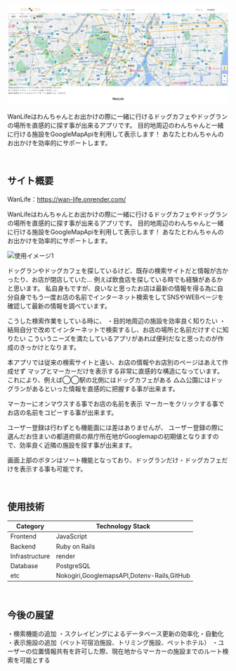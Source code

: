 ![Wan-Life](/app/assets/images/header.jpg)

WanLifeはわんちゃんとお出かけの際に一緒に行けるドッグカフェやドッグランの場所を直感的に探す事が出来るアプリです。
目的地周辺のわんちゃんと一緒に行ける施設をGoogleMapApiを利用して表示します！
あなたとわんちゃんのお出かけを効率的にサポートします。

<br/>

## サイト概要

WanLife：https://wan-life.onrender.com/

WanLifeはわんちゃんとお出かけの際に一緒に行けるドッグカフェやドッグランの場所を直感的に探す事が出来るアプリです。
目的地周辺のわんちゃんと一緒に行ける施設をGoogleMapApiを利用して表示します！
あなたとわんちゃんのお出かけを効率的にサポートします。

![使用イメージ1](/app/assets/images/image3.gif)

ドッグランやドッグカフェを探しているけど、既存の検索サイトだと情報が古かったり、お店が閉店していた…
例えば飲食店を探している時でも経験があるかと思います。
私自身もですが、良いなと思ったお店は最新の情報を得る為に自分自身でもう一度お店の名前でインターネット検索をしてSNSやWEBページを確認して最新の情報を調べています。

こうした検索作業をしている時に、
・目的地周辺の施設を効率良く知りたい
・結局自分で改めてインターネットで検索するし、お店の場所と名前だけすぐに知りたい
こういうニーズを満たしているアプリがあれば便利だなと思ったのが作成のきっかけとなります。

本アプリでは従来の検索サイトと違い、お店の情報やお店別のページはあえて作成せず
マップとマーカーだけを表示する非常に直感的な構造になっています。
これにより、例えば◯◯駅の北側にはドッグカフェがある
△△公園にはドッグランがあるといった情報を直感的に把握する事が出来ます。

マーカーにオンマウスする事でお店の名前を表示
マーカーをクリックする事でお店の名前をコピーする事が出来ます。

ユーザー登録は行わずとも機能面には差はありませんが、
ユーザー登録の際に選んだお住まいの都道府県の県庁所在地がGooglemapの初期値となりますので、効率良く近隣の施設を探す事が出来ます。

画面上部のボタンはソート機能となっており、ドッグランだけ・ドッグカフェだけを表示する事も可能です。

<br/>

## 使用技術

| Category           | Technology Stack                               | 
| ------------------ | ---------------------------------------------- |
| Frontend           | JavaScript                                     | 
| Backend            | Ruby on Rails                                  |
| Infrastructure     | render                                         |
| Database           | PostgreSQL                                     |
| etc                | Nokogiri,GooglemapsAPI,Dotenv-Rails,GitHub     |

<br/>

## 今後の展望

・検索機能の追加
・スクレイピングによるデータベース更新の効率化・自動化
・表示施設の追加（ペット可宿泊施設、トリミング施設、ペットホテル）
・ユーザーの位置情報共有を許可した際、現在地からマーカーの施設までのルート検索を可能とする

